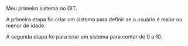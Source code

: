 Meu primeiro sistema no GIT.

A primeira etapa foi criar um sistema para
definir se o usuário é maior ou menor de idade.

A segunda etapa foi para criar um sistema
para contar de 0 a 10.